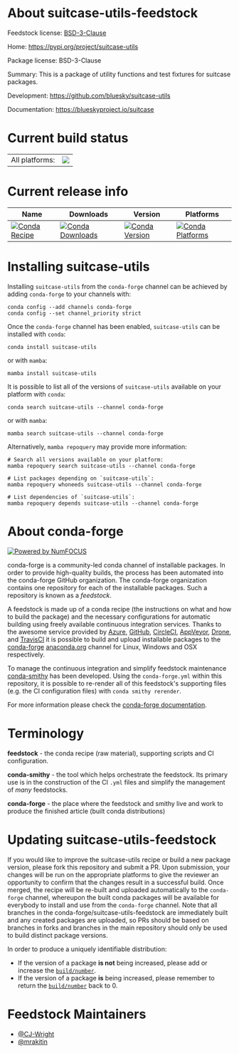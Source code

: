 About suitcase-utils-feedstock
==============================

Feedstock license: [BSD-3-Clause](https://github.com/conda-forge/suitcase-utils-feedstock/blob/main/LICENSE.txt)

Home: https://pypi.org/project/suitcase-utils

Package license: BSD-3-Clause

Summary: This is a package of utility functions and test fixtures for suitcase packages.

Development: https://github.com/bluesky/suitcase-utils

Documentation: https://blueskyproject.io/suitcase

Current build status
====================


<table><tr><td>All platforms:</td>
    <td>
      <a href="https://dev.azure.com/conda-forge/feedstock-builds/_build/latest?definitionId=10474&branchName=main">
        <img src="https://dev.azure.com/conda-forge/feedstock-builds/_apis/build/status/suitcase-utils-feedstock?branchName=main">
      </a>
    </td>
  </tr>
</table>

Current release info
====================

| Name | Downloads | Version | Platforms |
| --- | --- | --- | --- |
| [![Conda Recipe](https://img.shields.io/badge/recipe-suitcase--utils-green.svg)](https://anaconda.org/conda-forge/suitcase-utils) | [![Conda Downloads](https://img.shields.io/conda/dn/conda-forge/suitcase-utils.svg)](https://anaconda.org/conda-forge/suitcase-utils) | [![Conda Version](https://img.shields.io/conda/vn/conda-forge/suitcase-utils.svg)](https://anaconda.org/conda-forge/suitcase-utils) | [![Conda Platforms](https://img.shields.io/conda/pn/conda-forge/suitcase-utils.svg)](https://anaconda.org/conda-forge/suitcase-utils) |

Installing suitcase-utils
=========================

Installing `suitcase-utils` from the `conda-forge` channel can be achieved by adding `conda-forge` to your channels with:

```
conda config --add channels conda-forge
conda config --set channel_priority strict
```

Once the `conda-forge` channel has been enabled, `suitcase-utils` can be installed with `conda`:

```
conda install suitcase-utils
```

or with `mamba`:

```
mamba install suitcase-utils
```

It is possible to list all of the versions of `suitcase-utils` available on your platform with `conda`:

```
conda search suitcase-utils --channel conda-forge
```

or with `mamba`:

```
mamba search suitcase-utils --channel conda-forge
```

Alternatively, `mamba repoquery` may provide more information:

```
# Search all versions available on your platform:
mamba repoquery search suitcase-utils --channel conda-forge

# List packages depending on `suitcase-utils`:
mamba repoquery whoneeds suitcase-utils --channel conda-forge

# List dependencies of `suitcase-utils`:
mamba repoquery depends suitcase-utils --channel conda-forge
```


About conda-forge
=================

[![Powered by
NumFOCUS](https://img.shields.io/badge/powered%20by-NumFOCUS-orange.svg?style=flat&colorA=E1523D&colorB=007D8A)](https://numfocus.org)

conda-forge is a community-led conda channel of installable packages.
In order to provide high-quality builds, the process has been automated into the
conda-forge GitHub organization. The conda-forge organization contains one repository
for each of the installable packages. Such a repository is known as a *feedstock*.

A feedstock is made up of a conda recipe (the instructions on what and how to build
the package) and the necessary configurations for automatic building using freely
available continuous integration services. Thanks to the awesome service provided by
[Azure](https://azure.microsoft.com/en-us/services/devops/), [GitHub](https://github.com/),
[CircleCI](https://circleci.com/), [AppVeyor](https://www.appveyor.com/),
[Drone](https://cloud.drone.io/welcome), and [TravisCI](https://travis-ci.com/)
it is possible to build and upload installable packages to the
[conda-forge](https://anaconda.org/conda-forge) [anaconda.org](https://anaconda.org/)
channel for Linux, Windows and OSX respectively.

To manage the continuous integration and simplify feedstock maintenance
[conda-smithy](https://github.com/conda-forge/conda-smithy) has been developed.
Using the ``conda-forge.yml`` within this repository, it is possible to re-render all of
this feedstock's supporting files (e.g. the CI configuration files) with ``conda smithy rerender``.

For more information please check the [conda-forge documentation](https://conda-forge.org/docs/).

Terminology
===========

**feedstock** - the conda recipe (raw material), supporting scripts and CI configuration.

**conda-smithy** - the tool which helps orchestrate the feedstock.
                   Its primary use is in the construction of the CI ``.yml`` files
                   and simplify the management of *many* feedstocks.

**conda-forge** - the place where the feedstock and smithy live and work to
                  produce the finished article (built conda distributions)


Updating suitcase-utils-feedstock
=================================

If you would like to improve the suitcase-utils recipe or build a new
package version, please fork this repository and submit a PR. Upon submission,
your changes will be run on the appropriate platforms to give the reviewer an
opportunity to confirm that the changes result in a successful build. Once
merged, the recipe will be re-built and uploaded automatically to the
`conda-forge` channel, whereupon the built conda packages will be available for
everybody to install and use from the `conda-forge` channel.
Note that all branches in the conda-forge/suitcase-utils-feedstock are
immediately built and any created packages are uploaded, so PRs should be based
on branches in forks and branches in the main repository should only be used to
build distinct package versions.

In order to produce a uniquely identifiable distribution:
 * If the version of a package **is not** being increased, please add or increase
   the [``build/number``](https://docs.conda.io/projects/conda-build/en/latest/resources/define-metadata.html#build-number-and-string).
 * If the version of a package **is** being increased, please remember to return
   the [``build/number``](https://docs.conda.io/projects/conda-build/en/latest/resources/define-metadata.html#build-number-and-string)
   back to 0.

Feedstock Maintainers
=====================

* [@CJ-Wright](https://github.com/CJ-Wright/)
* [@mrakitin](https://github.com/mrakitin/)

